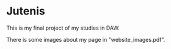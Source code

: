 # Jutenis
This is my final project of my studies in DAW.

There is some images about my page in "website_images.pdf".
